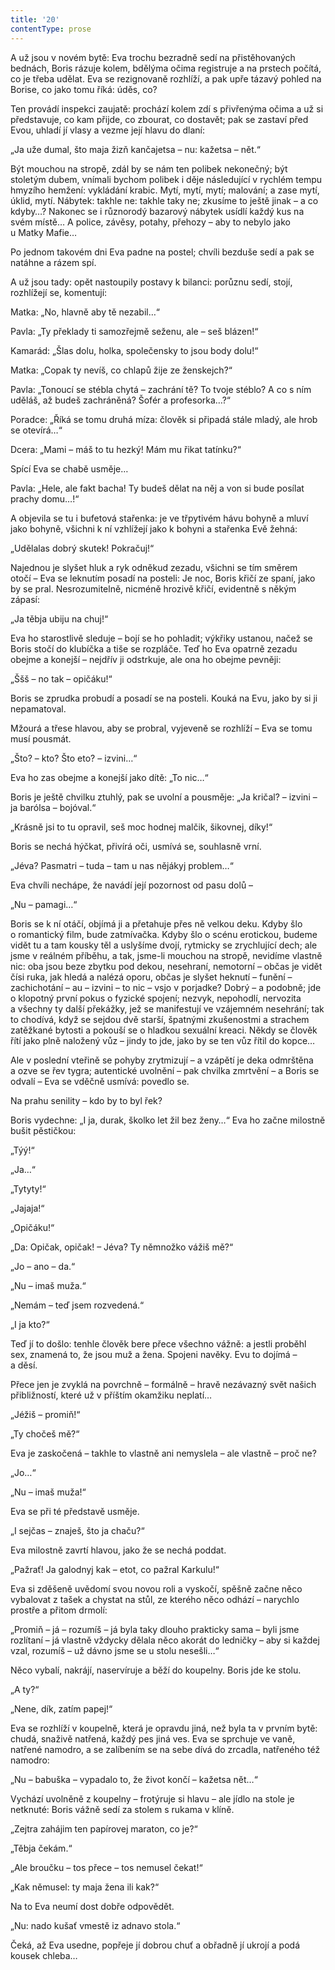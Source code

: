 ```yaml
---
title: '20'
contentType: prose
---
```


  

A už jsou v novém bytě: Eva trochu bezradně sedí na přistěhovaných bednách, Boris rázuje kolem, bdělýma očima registruje a na prstech počítá, co je třeba udělat. Eva se rezignovaně rozhlíží, a pak upře tázavý pohled na Borise, co jako tomu říká: úděs, co?

Ten provádí inspekci zaujatě: prochází kolem zdí s přivřenýma očima a už si představuje, co kam přijde, co zbourat, co dostavět; pak se zastaví před Evou, uhladí jí vlasy a vezme její hlavu do dlaní:

„Ja uže dumal, što maja žizň kančajetsa – nu: kažetsa – nět.“

Být mouchou na stropě, zdál by se nám ten polibek nekonečný; být stoletým dubem, vnímali bychom polibek i děje následující v rychlém tempu hmyzího hemžení: vykládání krabic. Mytí, mytí, mytí; malování; a zase mytí, úklid, mytí. Nábytek: takhle ne: takhle taky ne; zkusíme to ještě jinak – a co kdyby…? Nakonec se i různorodý bazarový nábytek usídlí každý kus na svém místě… A police, závěsy, potahy, přehozy – aby to nebylo jako u Matky Mafie…

Po jednom takovém dni Eva padne na postel; chvíli bezduše sedí a pak se natáhne a rázem spí.

A už jsou tady: opět nastoupily postavy k bilanci: porůznu sedí, stojí, rozhlížejí se, komentují:

Matka: „No, hlavně aby tě nezabil…“

Pavla: „Ty překlady ti samozřejmě seženu, ale – seš blázen!“

Kamarád: „Šlas dolu, holka, společensky to jsou body dolu!“

Matka: „Copak ty nevíš, co chlapů žije ze ženskejch?“

Pavla: „Tonoucí se stébla chytá – zachrání tě? To tvoje stéblo? A co s ním uděláš, až budeš zachráněná? Šofér a profesorka…?“

Poradce: „Říká se tomu druhá míza: člověk si připadá stále mladý, ale hrob se otevírá…“

Dcera: „Mami – máš to tu hezký! Mám mu řikat tatínku?“

Spící Eva se chabě usměje…

Pavla: „Hele, ale fakt bacha! Ty budeš dělat na něj a von si bude posílat prachy domu…!“

A objevila se tu i bufetová stařenka: je ve třpytivém hávu bohyně a mluví jako bohyně, všichni k ní vzhlížejí jako k bohyni a stařenka Evě žehná:

„Udělalas dobrý skutek! Pokračuj!“

Najednou je slyšet hluk a ryk odněkud zezadu, všichni se tím směrem otočí – Eva se leknutím posadí na posteli: Je noc, Boris křičí ze spaní, jako by se pral. Nesrozumitelně, nicméně hrozivě křičí, evidentně s někým zápasí:

„Ja těbja ubiju na chuj!“

Eva ho starostlivě sleduje – bojí se ho pohladit; výkřiky ustanou, načež se Boris stočí do klubíčka a tiše se rozpláče. Teď ho Eva opatrně zezadu obejme a konejší – nejdřív ji odstrkuje, ale ona ho obejme pevněji:

„Ššš – no tak – opičáku!“

Boris se zprudka probudí a posadí se na posteli. Kouká na Evu, jako by si ji nepamatoval.

Mžourá a třese hlavou, aby se probral, vyjeveně se rozhlíží – Eva se tomu musí pousmát.

„Što? – kto? Što eto? – izvini…“

Eva ho zas obejme a konejší jako dítě: „To nic…“

Boris je ještě chvilku ztuhlý, pak se uvolní a pousměje: „Ja kričal? – izvini – ja barólsa – bojóval.“

„Krásně jsi to tu opravil, seš moc hodnej malčik, šikovnej, díky!“

Boris se nechá hýčkat, přivírá oči, usmívá se, souhlasně vrní.

„Jéva? Pasmatri – tuda – tam u nas nějákyj problem…“

Eva chvíli nechápe, že navádí její pozornost od pasu dolů –

„Nu – pamagi…“

Boris se k ní otáčí, objímá ji a přetahuje přes ně velkou deku. Kdyby šlo o romantický film, bude zatmívačka. Kdyby šlo o scénu erotickou, budeme vidět tu a tam kousky těl a uslyšíme dvojí, rytmicky se zrychlující dech; ale jsme v reálném příběhu, a tak, jsme-li mouchou na stropě, nevidíme vlastně nic: oba jsou beze zbytku pod dekou, nesehraní, nemotorní – občas je vidět čísi ruka, jak hledá a nalézá oporu, občas je slyšet heknutí – funění – zachichotání – au – izvini – to nic – vsjo v porjadke? Dobrý – a podobně; jde o klopotný první pokus o fyzické spojení; nezvyk, nepohodlí, nervozita a všechny ty další překážky, jež se manifestují ve vzájemném nesehrání; tak to chodívá, když se sejdou dvě starší, špatnými zkušenostmi a strachem zatěžkané bytosti a pokouší se o hladkou sexuální kreaci. Někdy se člověk řítí jako plně naložený vůz – jindy to jde, jako by se ten vůz řítil do kopce…

Ale v poslední vteřině se pohyby zrytmizují – a vzápětí je deka odmrštěna a ozve se řev tygra; autentické uvolnění – pak chvilka zmrtvění – a Boris se odvalí – Eva se vděčně usmívá: povedlo se.

Na prahu senility – kdo by to byl řek?

Boris vydechne: „I ja, durak, školko let žil bez ženy…“ Eva ho začne milostně bušit pěstičkou:

„Týý!“

„Ja…“

„Tytyty!“

„Jajaja!“

„Opičáku!“

„Da: Opičak, opičak! – Jéva? Ty němnožko vážiš mě?“

„Jo – ano – da.“

„Nu – imaš muža.“

„Nemám – teď jsem rozvedená.“

„I ja kto?“

Teď jí to došlo: tenhle člověk bere přece všechno vážně: a jestli proběhl sex, znamená to, že jsou muž a žena. Spojeni navěky. Evu to dojímá – a děsí.

Přece jen je zvyklá na povrchně – formálně – hravě nezávazný svět našich přibližností, které už v příštím okamžiku neplatí…

„Jéžiš – promiň!“

„Ty chočeš mě?“

Eva je zaskočená – takhle to vlastně ani nemyslela – ale vlastně – proč ne?

„Jo…“

„Nu – imaš muža!“

Eva se při té představě usměje.

„I sejčas – znaješ, što ja chaču?“

Eva milostně zavrtí hlavou, jako že se nechá poddat.

„Pažrať! Ja galodnyj kak – etot, co pažral Karkulu!“

Eva si zděšeně uvědomí svou novou roli a vyskočí, spěšně začne něco vybalovat z tašek a chystat na stůl, ze kterého něco odhází – narychlo prostře a přitom drmolí:

„Promiň – já – rozumíš – já byla taky dlouho prakticky sama – byli jsme rozlítaní – já vlastně vždycky dělala něco akorát do ledničky – aby si každej vzal, rozumíš – už dávno jsme se u stolu nesešli…“

Něco vybalí, nakrájí, naservíruje a běží do koupelny. Boris jde ke stolu.

„A ty?“

„Nene, dík, zatím papej!“

Eva se rozhlíží v koupelně, která je opravdu jiná, než byla ta v prvním bytě: chudá, snaživě natřená, každý pes jiná ves. Eva se sprchuje ve vaně, natřené namodro, a se zalíbením se na sebe dívá do zrcadla, natřeného též namodro:

„Nu – babuška – vypadalo to, že život končí – kažetsa nět…“

Vychází uvolněně z koupelny – frotýruje si hlavu – ale jídlo na stole je netknuté: Boris vážně sedí za stolem s rukama v klíně.

„Zejtra zahájim ten papírovej maraton, co je?“

„Těbja čekám.“

„Ale broučku – tos přece – tos nemusel čekat!“

„Kak němusel: ty maja žena ili kak?“

Na to Eva neumí dost dobře odpovědět.

„Nu: nado kušať vmestě iz adnavo stola.“

Čeká, až Eva usedne, popřeje jí dobrou chuť a obřadně jí ukrojí a podá kousek chleba…
